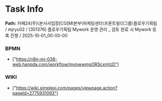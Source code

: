 # Task Info

**Path:** 카페24(주)\본사사업장\[CG]MI본부\마케팅센터\프론트빌더그룹\플로우기획팀 / mjryu02 / [351376] 플로우기획팀 Mywork 운영 관리 _ 검토 완료 시 Mywork 등록 진행 / 2025-10-01_00-00-00

### BPMN
- ["https://n8n-mi-038-web.hanpda.com/workflow/mvpwwmgORScxmIzD"]

### WIKI
- ["https://wiki.simplexi.com/pages/viewpage.action?pageId=2775931093"]

